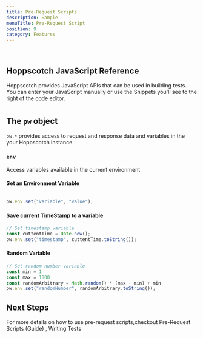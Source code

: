 ```yaml
---
title: Pre-Request Scripts
description: Sample
menuTitle: Pre-Request Script
position: 9
category: Features
---
```



<img src="/Features/preSnippet-dark.png" class="dark-img" alt=""/>
<img src="/Features/preSnippet-light.png" class="light-img"  alt=""/>

## Hoppscotch  JavaScript Reference

Hoppscotch provides JavaScript APIs that can be used in building tests. \
You can enter your JavaScript manually or use the Snippets you'll see to the right of the code editor.


#
## The `pw` object

`pw.*` provides access to request and response data and variables in the your Hoppscotch instance.


### `env`

Access variables available in the current environment

#### Set an Environment Variable

```javascript

pw.env.set("variable", "value");

```

#### Save current TimeStamp to a variable

```javascript
// Set timestamp variable
const cuttentTime = Date.now();
pw.env.set("timestamp", cuttentTime.toString());

```

#### Random Variable

```javascript
// Set random number variable
const min = 1
const max = 1000
const randomArbitrary = Math.random() * (max - min) + min
pw.env.set("randomNumber", randomArbitrary.toString());
```

## Next Steps

For more details on how to use pre-request scripts,checkout <nuxt-link to= "/quickstart/scripts">Pre-Request Scripts (Guide)</nuxt-link> , <nuxt-link to= "/features/tests">Writing Tests</nuxt-link> 